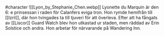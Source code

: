 #character 
![[Lyon_by_Stephanie_Chen.webp]]
Lyonette du Marquin är den 6: e prinsessan i raden för Calanfers eviga tron. Hon rymde hemifrån till [[Izril]], där hon tvingades ta till tjuveri för att överleva.
Efter att ha fångats av [[Liscor]] Guard Watch blev hon utkastad ur staden, men räddad av Erin Solstice och andra. Hon arbetar för närvarande på Wandering Inn.
